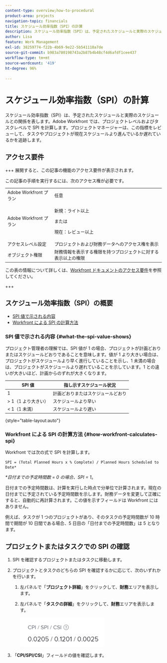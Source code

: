 ```yaml
---
content-type: overview;how-to-procedural
product-area: projects
navigation-topic: financials
title: スケジュール効率指数（SPI）の計算
description: スケジュール効率指数（SPI）は、予定されたスケジュールと実際のスケジュールとの関係を表します。
author: Lisa
feature: Work Management
exl-id: 38259774-f22b-4b69-9e22-5b541118a7de
source-git-commit: b983a780198743a2b87b4b48cf4d6afdf1cee437
workflow-type: tm+mt
source-wordcount: '419'
ht-degree: 96%

---
```


# スケジュール効率指数（SPI）の計算

<!--
<p data-mc-conditions="QuicksilverOrClassic.Draft mode">(NOTE: Linked to the product. Do not change link.)</p>
-->

スケジュール効率指数（SPI）は、予定されたスケジュールと実際のスケジュールとの関係を表します。Adobe Workfront では、プロジェクトレベルおよびタスクレベルで SPI を計算します。プロジェクトマネージャーは、この指標をレビューして、タスクやプロジェクトが現在スケジュールより進んでいるか遅れているかを追跡します。

## アクセス要件

+++ 展開すると、この記事の機能のアクセス要件が表示されます。

この記事の手順を実行するには、次のアクセス権が必要です。

<table style="table-layout:auto"> 
 <col> 
 <col> 
 <tbody> 
  <tr> 
   <td role="rowheader">Adobe Workfront プラン</td> 
   <td>任意</td> 
  </tr> 
  <tr> 
   <td role="rowheader">Adobe Workfront プラン</td> 
   <td>
   <p>新規：ライト以上</p>
   <p>または</p>
   <p>現在：レビュー以上</p></td>  
  </tr> 
  <tr> 
   <td role="rowheader">アクセスレベル設定</td> 
   <td>プロジェクトおよび財務データへのアクセス権を表示</td> 
  </tr> 
  <tr> 
   <td role="rowheader">オブジェクト権限</td> 
   <td>財務情報を表示する権限を持つプロジェクトに対する表示以上の権限</td> 
  </tr> 
 </tbody> 
</table>

この表の情報について詳しくは、[Workfront ドキュメントのアクセス要件](/help/quicksilver/administration-and-setup/add-users/access-levels-and-object-permissions/access-level-requirements-in-documentation.md)を参照してください。

+++

## スケジュール効率指数（SPI）の概要

* [SPI 値で示される内容](#what-the-spi-value-shows)
* [Workfront による SPI の計算方法](#how-workfront-calculates-spi)

### SPI 値で示される内容 {#what-the-spi-value-shows}

プロジェクト管理者の理解では、SPI 値が 1 の場合、プロジェクトが計画どおりまたはスケジュールどおりであることを意味します。値が 1 より大きい場合は、プロジェクトがスケジュールより早く進行していることを示し、1 未満の場合は、プロジェクトがスケジュールより遅れていることを示しています。1 との違いが大きいほど、計画からのずれが大きくなります。

| **SPI 値** | **指し示すスケジュール状況** |
|---|---|
| 1 | 計画どおりまたはスケジュールどおり |
| > 1（1 より大きい） | スケジュールより早い |
| &lt; 1（1 未満） | スケジュールより遅い |

{style="table-layout:auto"}

### Workfront による SPI の計算方法  {#how-workfront-calculates-spi}

Workfront では次の式で SPI を計算します。

```
SPI = (Total Planned Hours x % Complete) / Planned Hours Scheduled to Date*
```

*&#42;日付までの予定時間数 = 0 の場合、SPI = 1*。

日付までの予定時間数は、計算を実行した時点で分単位で計算されます。現在の日付までに予定されている予定時間数を示します。財務データを変更して正確にすると、自動的に再計算されます。この値を示すフィールドは Workfront にはありません。

例えば、タスクが 1 つのプロジェクトがあり、そのタスクの予定時間数が 10 時間で期間が 10 日間である場合、5 日目の「日付までの予定時間数」は 5 となります。 

## プロジェクトまたはタスクでの SPI の確認

1. SPI を確認するプロジェクトまたはタスクに移動します。
1. プロジェクトとタスクのどちらの SPI を確認するかに応じて、次のいずれかを行います。

   1. 左パネルで「**プロジェクト詳細**」をクリックして、**財務**&#x200B;エリアを表示します。

   1. 左パネルで「**タスクの詳細**」をクリックして、**財務**&#x200B;エリアを表示します。

      ![ プロジェクトの SPI](assets/spi-on-project-nwe.png)

1. 「**CPI/SPI/CSI**」フィールドの値を確認します。
